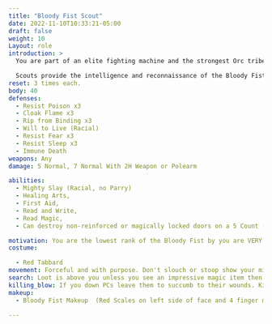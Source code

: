 ```yaml
---
title: "Bloody Fist Scout"
date: 2022-11-10T10:33:21-05:00
draft: false
weight: 10
Layout: role
introduction: >
  You are part of an elite fighting machine and the strongest Orc tribe in Elysia to date. Just because you are so young, and a mere scout doesn’t mean you aren’t important to the Bloody Fist. Without the Scouts the Bloody Fist would be steps behind their enemies not ahead. 

  Scouts provide the intelligence and reconnaissance of the Bloody Fist but you are very expendable by nature. You are the lowest rank but this is mostly due to your age, as you grow in size and are battle hardened, you will be graduated to the Grunts if you aren’t a weakling.
reset: 3 times each.
body: 40
defenses: 
  - Resist Poison x3
  - Cloak Flame x3
  - Rip from Binding x3
  - Will to Live (Racial)
  - Resist Fear x3
  - Resist Sleep x3
  - Immune Death
weapons: Any
damage: 5 Normal, 7 Normal With 2H Weapon or Polearm

abilities: 
  - Mighty Slay (Racial, no Parry)
  - Healing Arts, 
  - First Aid, 
  - Read and Write, 
  - Read Magic, 
  - Can destroy non-reinforced or magically locked doors on a 5 Count (1 I Shatter This Door....)

motivation: You are the lowest rank of the Bloody Fist by you are VERY important since you gather inteligence for the Raid Leaders. If pressed you will try to flee if you have learned something.   You are fueled by nothing more than vengeance, so BE RELENTLESS. Remain unseen, don’t be afraid to run, DONT DIE! Search the PCs for Gold Coins and Gems, Orcs gotta eat
costume:

  - Red Tabbard
movement: Forceful and with purpose. Don't slouch or stoop show your might. 
search: Loot is above you unless you see an impressive magic item then tell your Raid Leader.
killing_blow: If you down PCs leave them to succumb to their wounds. Kidnap when you can if the person is of value.
makeup: 
  - Bloody Fist Makeup  (Red Scales on left side of face and 4 finger mark warpaint on right side of face)

---
```




